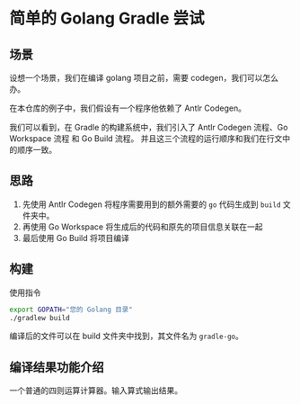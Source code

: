 # 简单的 Golang Gradle 尝试

## 场景

设想一个场景，我们在编译 golang 项目之前，需要 codegen，我们可以怎么办。

在本仓库的例子中，我们假设有一个程序他依赖了 Antlr Codegen。

我们可以看到，在 Gradle 的构建系统中，我们引入了 Antlr Codegen 流程、Go Workspace 流程 和 Go Build 流程。
并且这三个流程的运行顺序和我们在行文中的顺序一致。

## 思路

1. 先使用 Antlr Codegen 将程序需要用到的额外需要的 `go` 代码生成到 `build` 文件夹中。
2. 再使用 Go Workspace 将生成后的代码和原先的项目信息关联在一起
3. 最后使用 Go Build 将项目编译

## 构建

使用指令
```bash
export GOPATH="您的 Golang 目录"
./gradlew build
```

编译后的文件可以在 build 文件夹中找到，其文件名为 `gradle-go`。

## 编译结果功能介绍

一个普通的四则运算计算器。输入算式输出结果。